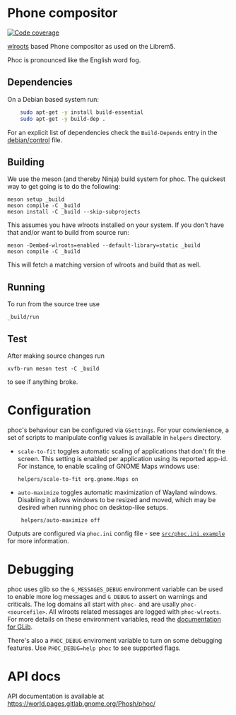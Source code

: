 Phone compositor
================
[![Code coverage](https://gitlab.gnome.org/World/Phosh/phoc/badges/main/coverage.svg)](https://gitlab.gnome.org/World/Phosh/phoc/-/commits/main)

[wlroots][1] based Phone compositor as used on the Librem5.

Phoc is pronounced like the English word fog.

## Dependencies
On a Debian based system run:

```sh
    sudo apt-get -y install build-essential
    sudo apt-get -y build-dep .
```

For an explicit list of dependencies check the `Build-Depends` entry in the
[debian/control][2] file.

## Building

We use the meson (and thereby Ninja) build system for phoc. The quickest
way to get going is to do the following:

    meson setup _build
    meson compile -C _build
    meson install -C _build --skip-subprojects

This assumes you have wlroots installed on your system. If you don't have that
and/or want to build from source run:

    meson -Dembed-wlroots=enabled --default-library=static _build
    meson compile -C _build

This will fetch a matching version of wlroots and build that as well.

## Running

To run from the source tree use

    _build/run

## Test
After making source changes run

    xvfb-run meson test -C _build

to see if anything broke.

# Configuration

phoc's behaviour can be configured via `GSettings`. For your convienience,
a set of scripts to manipulate config values is available in `helpers`
directory.

 - `scale-to-fit` toggles automatic scaling of applications that don't fit
   the screen. This setting is enabled per application using its reported
   app-id. For instance, to enable scaling of GNOME Maps windows use:

       helpers/scale-to-fit org.gnome.Maps on

 - `auto-maximize` toggles automatic maximization of Wayland windows.
   Disabling it allows windows to be resized and moved, which may be desired
   when running phoc on desktop-like setups.

        helpers/auto-maximize off

Outputs are configured via `phoc.ini` config file - see [`src/phoc.ini.example`][3]
for more information.

# Debugging

phoc uses glib so the `G_MESSAGES_DEBUG` environment variable can be
used to enable more log messages and `G_DEBUG` to assert on warnings
and criticals. The log domains all start with `phoc-` and are usally
`phoc-<sourcefile>`. All wlroots related messages are logged with
`phoc-wlroots`.
For more details on these environment variables, read the [documentation for GLib][4].

There's also a `PHOC_DEBUG` enviroment variable to turn on some debugging
features. Use `PHOC_DEBUG=help phoc` to see supported flags.

# API docs

API documentation is available at https://world.pages.gitlab.gnome.org/Phosh/phoc/

[1]: https://gitlab.freedesktop.org/wlroots/
[2]: debian/control
[3]: src/phoc.ini.example
[4]: https://docs.gtk.org/glib/running.html#environment-variables
